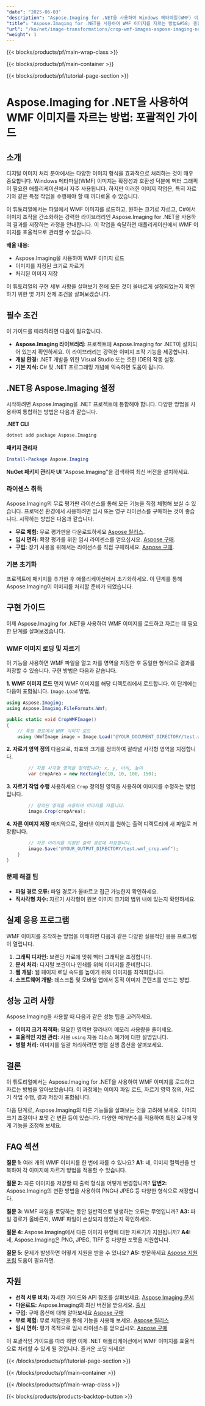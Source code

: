 ```yaml
---
"date": "2025-06-03"
"description": "Aspose.Imaging for .NET을 사용하여 Windows 메타파일(WMF) 이미지를 효율적으로 자르는 방법을 알아보세요. 이 가이드에서는 자세한 코드 예제를 통해 WMF 이미지의 로드, 자르기, 저장 방법을 다룹니다."
"title": "Aspose.Imaging for .NET을 사용하여 WMF 이미지를 자르는 방법&#58; 종합 가이드"
"url": "/ko/net/image-transformations/crop-wmf-images-aspose-imaging-net/"
"weight": 1
---
```


{{< blocks/products/pf/main-wrap-class >}}

{{< blocks/products/pf/main-container >}}

{{< blocks/products/pf/tutorial-page-section >}}
# Aspose.Imaging for .NET을 사용하여 WMF 이미지를 자르는 방법: 포괄적인 가이드

## 소개

디지털 이미지 처리 분야에서는 다양한 이미지 형식을 효과적으로 처리하는 것이 매우 중요합니다. Windows 메타파일(WMF) 이미지는 확장성과 호환성 덕분에 벡터 그래픽이 필요한 애플리케이션에서 자주 사용됩니다. 하지만 이러한 이미지 작업은, 특히 자르기와 같은 특정 작업을 수행해야 할 때 까다로울 수 있습니다.

이 튜토리얼에서는 파일에서 WMF 이미지를 로드하고, 원하는 크기로 자르고, C#에서 이미지 조작을 간소화하는 강력한 라이브러리인 Aspose.Imaging for .NET을 사용하여 결과를 저장하는 과정을 안내합니다. 이 작업을 숙달하면 애플리케이션에서 WMF 이미지를 효율적으로 관리할 수 있습니다.

**배울 내용:**
- Aspose.Imaging을 사용하여 WMF 이미지 로드
- 이미지를 지정된 크기로 자르기
- 처리된 이미지 저장

이 튜토리얼의 구현 세부 사항을 살펴보기 전에 모든 것이 올바르게 설정되었는지 확인하기 위한 몇 가지 전제 조건을 살펴보겠습니다.

## 필수 조건
이 가이드를 따라하려면 다음이 필요합니다.
- **Aspose.Imaging 라이브러리:** 프로젝트에 Aspose.Imaging for .NET이 설치되어 있는지 확인하세요. 이 라이브러리는 강력한 이미지 조작 기능을 제공합니다.
- **개발 환경:** .NET 개발을 위한 Visual Studio 또는 호환 IDE의 작동 설정.
- **기본 지식:** C# 및 .NET 프로그래밍 개념에 익숙하면 도움이 됩니다.

## .NET용 Aspose.Imaging 설정
시작하려면 Aspose.Imaging을 .NET 프로젝트에 통합해야 합니다. 다양한 방법을 사용하여 통합하는 방법은 다음과 같습니다.

**.NET CLI**
```bash
dotnet add package Aspose.Imaging
```

**패키지 관리자**
```powershell
Install-Package Aspose.Imaging
```

**NuGet 패키지 관리자 UI**
"Aspose.Imaging"을 검색하여 최신 버전을 설치하세요.

### 라이센스 취득
Aspose.Imaging의 무료 평가판 라이선스를 통해 모든 기능을 직접 체험해 보실 수 있습니다. 프로덕션 환경에서 사용하려면 임시 또는 영구 라이선스를 구매하는 것이 좋습니다. 시작하는 방법은 다음과 같습니다.
- **무료 체험:** 무료 평가판을 다운로드하세요 [Aspose 릴리스](https://releases.aspose.com/imaging/net/).
- **임시 면허:** 확장 평가를 위한 임시 라이센스를 얻으십시오. [Aspose 구매](https://purchase.aspose.com/temporary-license/).
- **구입:** 장기 사용을 위해서는 라이선스를 직접 구매하세요. [Aspose 구매](https://purchase.aspose.com/buy).

### 기본 초기화
프로젝트에 패키지를 추가한 후 애플리케이션에서 초기화하세요. 이 단계를 통해 Aspose.Imaging이 이미지를 처리할 준비가 되었습니다.

## 구현 가이드
이제 Aspose.Imaging for .NET을 사용하여 WMF 이미지를 로드하고 자르는 데 필요한 단계를 살펴보겠습니다.

### WMF 이미지 로딩 및 자르기
이 기능을 사용하면 WMF 파일을 열고 자를 영역을 지정한 후 동일한 형식으로 결과를 저장할 수 있습니다. 구현 방법은 다음과 같습니다.

**1. WMF 이미지 로드**
먼저 WMF 이미지를 해당 디렉토리에서 로드합니다. 이 단계에는 다음이 포함됩니다. `Image.Load` 방법.

```csharp
using Aspose.Imaging;
using Aspose.Imaging.FileFormats.Wmf;

public static void CropWMFImage()
{
    // 특정 경로에서 WMF 이미지 로드
    using (WmfImage image = Image.Load("@YOUR_DOCUMENT_DIRECTORY/test.wmf") as WmfImage)
```

**2. 자르기 영역 정의**
다음으로, 좌표와 크기를 정의하여 잘라낼 사각형 영역을 지정합니다.

```csharp
        // 자를 사각형 영역을 정의합니다: x, y, 너비, 높이
        var cropArea = new Rectangle(10, 10, 100, 150);
```

**3. 자르기 작업 수행**
사용하세요 `Crop` 정의된 영역을 사용하여 이미지를 수정하는 방법입니다.

```csharp
        // 정의된 영역을 사용하여 이미지를 자릅니다.
        image.Crop(cropArea);
```

**4. 자른 이미지 저장**
마지막으로, 잘라낸 이미지를 원하는 출력 디렉토리에 새 파일로 저장합니다.

```csharp
        // 자른 이미지를 지정된 출력 경로에 저장합니다.
        image.Save("@YOUR_OUTPUT_DIRECTORY/test.wmf_crop.wmf");
    }
}
```

### 문제 해결 팁
- **파일 경로 오류:** 파일 경로가 올바르고 접근 가능한지 확인하세요.
- **직사각형 치수:** 자르기 사각형이 원본 이미지 크기의 범위 내에 있는지 확인하세요.

## 실제 응용 프로그램
WMF 이미지를 조작하는 방법을 이해하면 다음과 같은 다양한 실용적인 응용 프로그램이 열립니다.
1. **그래픽 디자인:** 브랜딩 자료에 맞춰 벡터 그래픽을 조정합니다.
2. **문서 처리:** 디지털 보관이나 인쇄를 위해 이미지를 준비합니다.
3. **웹 개발:** 웹 페이지 로딩 속도를 높이기 위해 이미지를 최적화합니다.
4. **소프트웨어 개발:** 데스크톱 및 모바일 앱에서 동적 이미지 콘텐츠를 만드는 방법.

## 성능 고려 사항
Aspose.Imaging을 사용할 때 다음과 같은 성능 팁을 고려하세요.
- **이미지 크기 최적화:** 필요한 영역만 잘라내어 메모리 사용량을 줄이세요.
- **효율적인 자원 관리:** 사용 `using` 자동 리소스 폐기에 대한 설명입니다.
- **병렬 처리:** 이미지를 일괄 처리하려면 병렬 실행 옵션을 살펴보세요.

## 결론
이 튜토리얼에서는 Aspose.Imaging for .NET을 사용하여 WMF 이미지를 로드하고 자르는 방법을 알아보았습니다. 이 과정에는 이미지 파일 로드, 자르기 영역 정의, 자르기 작업 수행, 결과 저장이 포함됩니다.

다음 단계로, Aspose.Imaging의 다른 기능들을 살펴보는 것을 고려해 보세요. 이미지 크기 조절이나 포맷 간 변환 등이 있습니다. 다양한 매개변수를 적용하여 특정 요구에 맞게 기능을 조정해 보세요.

## FAQ 섹션
**질문 1:** 여러 개의 WMF 이미지를 한 번에 자를 수 있나요?
**A1:** 네, 이미지 컬렉션을 반복하여 각 이미지에 자르기 방법을 적용할 수 있습니다.

**질문 2:** 자른 이미지를 저장할 때 출력 형식을 어떻게 변경합니까?
**답변2:** Aspose.Imaging의 변환 방법을 사용하여 PNG나 JPEG 등 다양한 형식으로 저장합니다.

**질문 3:** WMF 파일을 로딩하는 동안 일반적으로 발생하는 오류는 무엇입니까?
**A3:** 파일 경로가 올바른지, WMF 파일이 손상되지 않았는지 확인하세요.

**질문 4:** Aspose.Imaging에서 다른 이미지 유형에 대한 자르기가 지원됩니까?
**A4:** 네, Aspose.Imaging은 PNG, JPEG, TIFF 등 다양한 포맷을 지원합니다.

**질문 5:** 문제가 발생하면 어떻게 지원을 받을 수 있나요?
**A5:** 방문하세요 [Aspose 지원 포럼](https://forum.aspose.com/c/imaging/10) 도움이 필요하면.

## 자원
- **선적 서류 비치:** 자세한 가이드와 API 참조를 살펴보세요. [Aspose Imaging 문서](https://reference.aspose.com/imaging/net/)
- **다운로드:** Aspose.Imaging의 최신 버전을 받으세요. [출시](https://releases.aspose.com/imaging/net/)
- **구입:** 구매 옵션에 대해 알아보세요 [Aspose 구매](https://purchase.aspose.com/buy)
- **무료 체험:** 무료 체험판을 통해 기능을 사용해 보세요. [Aspose 릴리스](https://releases.aspose.com/imaging/net/)
- **임시 면허:** 평가 목적으로 임시 라이센스를 얻으십시오. [Aspose 구매](https://purchase.aspose.com/temporary-license/)

이 포괄적인 가이드를 따라 하면 이제 .NET 애플리케이션에서 WMF 이미지를 효율적으로 처리할 수 있게 될 것입니다. 즐거운 코딩 되세요!

{{< /blocks/products/pf/tutorial-page-section >}}

{{< /blocks/products/pf/main-container >}}

{{< /blocks/products/pf/main-wrap-class >}}

{{< blocks/products/products-backtop-button >}}